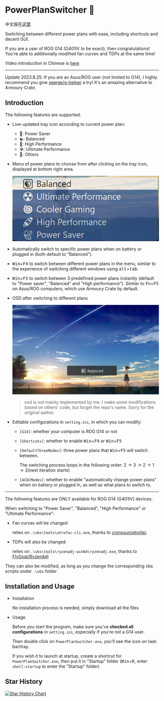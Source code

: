 ﻿# PowerPlanSwitcher 🔋
中文版在[这里](README_cn.md)

Switching between different power plans with ease, including shortcuts and decent GUI.

If you are a user of ROG G14 (G401IV to be exact), then congratulations! You're able to additionally modified fan curves and TDPs at the same time!

Video introduction in Chinese is [here](https://www.bilibili.com/video/BV17N4y1c73i)

---

Update 2023.8.25: If you are an Asus/ROG user (not limited to G14), I highly recommend you give [seerge/g-helper](https://github.com/seerge/g-helper) a try! It's an amazing alternative to Armoury Crate. 


## Introduction

The following features are supported:

- Live-updated tray icon according to current power plan:
    - 🍃: Power Saver
    - ☯️: Balanced
    - 🚀: High Performance
    - ☢: Ultimate Performance
    - 🔋: Others
- Menu of power plans to choose from after clicking on the tray icon, displayed at bottom right area.

    ![](https://raw.githubusercontent.com/Ladbaby/PowerPlanSwitcher/master/image/2022-08-07-20-17-49.png)
- Automatically switch to specific power plans when on battery or plugged in (both default to "Balanced").
- <kbd>Win</kbd>+<kbd>F4</kbd> to switch between different power plans in the menu, similar to the experience of switching different windows using <kbd>alt</kbd>+<kbd>tab</kbd>.
- <kbd>Win</kbd>+<kbd>F5</kbd> to switch between 3 predefined power plans instantly (default to "Power saver", "Balanced" and "High performance"). Similar to <kbd>Fn</kbd>+<kbd>F5</kbd> on Asus/ROG computers, which use Armoury Crate by default.
- OSD after switching to different plans

    ![](https://raw.githubusercontent.com/Ladbaby/PowerPlanSwitcher/master/image/Screenshot%20(21).png)

    > osd is not mainly implemented by me. I make some modifications based on others' code, but forget the repo's name. Sorry for the original author.
- Editable configurations in `setting.ini`, in which you can modify:
    - `[G14]`: whether your computer is ROG G14 or not
    - `[Shortcuts]`: whether to enable <kbd>Win</kbd>+<kbd>F4</kbd> or <kbd>Win</kbd>+<kbd>F5</kbd>
    - `[DefaultThreeModes]`: three power plans that <kbd>Win</kbd>+<kbd>F5</kbd> will switch between. 

        The switching process loops in the following order: $2\rightarrow3\rightarrow2\rightarrow1\rightarrow2(\text{next iteration starts})$
    - `[ACDCModes]`: whether to enable "automatically change power plans" when on battery or plugged in, as well as what plans to switch to.

---

The following features are ONLY available for ROG G14 (G401IV) devices:

When switching to "Power Saver", "Balanced", "High Performance" or "Ultimate Performance":
- Fan curves will be changed

    relies on `.\vbs\tools\atrofac-cli.exe`, thanks to [cronosun/atrofac](https://github.com/cronosun/atrofac)
- TDPs will also be changed

    relies on `.\vbs\tools\ryzenadj-win64\ryzenadj.exe`, thanks to [FlyGoat/RyzenAdj](https://github.com/FlyGoat/RyzenAdj)

They can also be modified, as long as you change the corresponding vbs scripts under `.\vbs` folder

## Installation and Usage
- Installation

    No installation process is needed, simply download all the files
- Usage

    Before you start the program, make sure you've **checked all configurations** in `setting.ini`, especially if you're not a G14 user.

    Then double click on `PowerPlanSwitcher.exe`, you'll see the icon on task bar/tray.

    If you wish it to launch at startup, create a shortcut for `PowerPlanSwitcher.exe`, then put it in "Startup" folder (<kbd>Win</kbd>+<kbd>R</kbd>, enter `shell:startup` to enter the "Startup" folder)


## Star History

[![Star History Chart](https://api.star-history.com/svg?repos=Ladbaby/PowerPlanSwitcher&type=Date)](https://star-history.com/#Ladbaby/PowerPlanSwitcher&Date)

